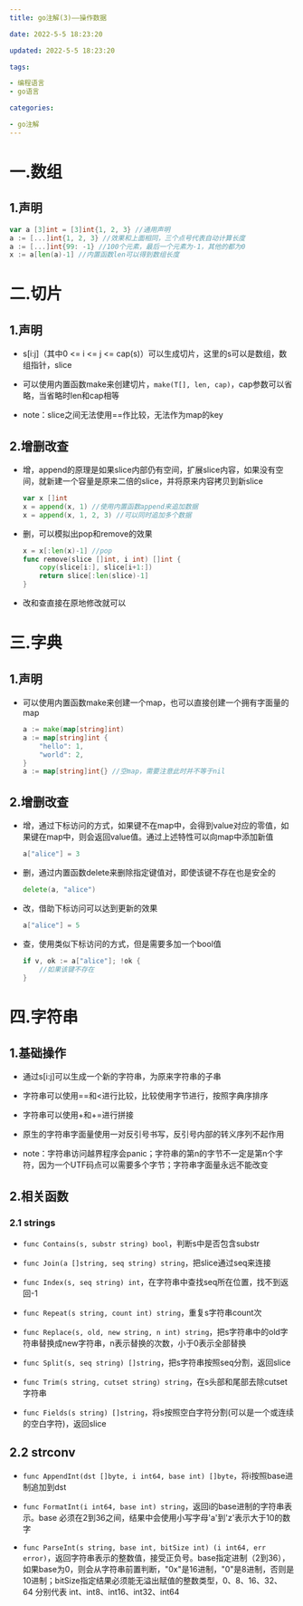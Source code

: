 ```yaml
---
title: go注解(3)——操作数据

date: 2022-5-5 18:23:20

updated: 2022-5-5 18:23:20

tags:

- 编程语言
- go语言

categories:

- go注解
---
```


# 一.数组

## 1.声明

```go
var a [3]int = [3]int{1, 2, 3} //通用声明
a := [...]int{1, 2, 3} //效果和上面相同，三个点号代表自动计算长度
a := [...]int{99: -1} //100个元素，最后一个元素为-1，其他的都为0
x := a[len(a)-1] //内置函数len可以得到数组长度
```

# 二.切片

## 1.声明

- s[i:j]（其中0 <= i <= j <= cap(s)）可以生成切片，这里的s可以是数组，数组指针，slice

- 可以使用内置函数make来创建切片，`make(T[], len, cap)`，cap参数可以省略，当省略时len和cap相等

- note：slice之间无法使用==作比较，无法作为map的key

## 2.增删改查

- 增，append的原理是如果slice内部仍有空间，扩展slice内容，如果没有空间，就新建一个容量是原来二倍的slice，并将原来内容拷贝到新slice
  
  ```go
  var x []int
  x = append(x, 1) //使用内置函数append来追加数据
  x = append(x, 1, 2, 3) //可以同时追加多个数据
  ```

- 删，可以模拟出pop和remove的效果
  
  ```go
  x = x[:len(x)-1] //pop
  func remove(slice []int, i int) []int {
      copy(slice[i:], slice[i+1:])
      return slice[:len(slice)-1]
  }
  ```

- 改和查直接在原地修改就可以

# 三.字典

## 1.声明

- 可以使用内置函数make来创建一个map，也可以直接创建一个拥有字面量的map
  
  ```go
  a := make(map[string]int)
  a := map[string]int {
      "hello": 1,
      "world": 2,
  }
  a := map[string]int{} //空map，需要注意此时并不等于nil
  ```

## 2.增删改查

- 增，通过下标访问的方式，如果键不在map中，会得到value对应的零值，如果键在map中，则会返回value值。通过上述特性可以向map中添加新值
  
  ```go
  a["alice"] = 3
  ```

- 删，通过内置函数delete来删除指定键值对，即使该键不存在也是安全的
  
  ```go
  delete(a, "alice")
  ```

- 改，借助下标访问可以达到更新的效果
  
  ```go
  a["alice"] = 5
  ```

- 查，使用类似下标访问的方式，但是需要多加一个bool值
  
  ```go
  if v, ok := a["alice"]; !ok {
      //如果该键不存在
  }
  ```

# 四.字符串

## 1.基础操作

- 通过s[i:j]可以生成一个新的字符串，为原来字符串的子串

- 字符串可以使用==和<进行比较，比较使用字节进行，按照字典序排序

- 字符串可以使用+和+=进行拼接

- 原生的字符串字面量使用一对反引号书写，反引号内部的转义序列不起作用

- note：字符串访问越界程序会panic；字符串的第n的字节不一定是第n个字符，因为一个UTF码点可以需要多个字节；字符串字面量永远不能改变

## 2.相关函数

### 2.1 strings

- `func Contains(s, substr string) bool`，判断s中是否包含substr

- `func Join(a []string, seq string) string`，把slice通过seq来连接

- `func Index(s, seq string) int`，在字符串中查找seq所在位置，找不到返回-1

- `func Repeat(s string, count int) string`，重复s字符串count次

- `func Replace(s, old, new string, n int) string`，把s字符串中的old字符串替换成new字符串，n表示替换的次数，小于0表示全部替换

- `func Split(s, seq string) []string`，把s字符串按照seq分割，返回slice

- `func Trim(s string, cutset string) string`，在s头部和尾部去除cutset字符串 

- `func Fields(s string) []string`，将s按照空白字符分割(可以是一个或连续的空白字符)，返回slice

## 2.2 strconv

- `func AppendInt(dst []byte, i int64, base int) []byte`，将i按照base进制追加到dst

- `func FormatInt(i int64, base int) string`，返回i的base进制的字符串表示。base 必须在2到36之间，结果中会使用小写字母'a'到'z'表示大于10的数字

- `func ParseInt(s string, base int, bitSize int) (i int64, err error)`，返回字符串表示的整数值，接受正负号。base指定进制（2到36），如果base为0，则会从字符串前置判断，"0x"是16进制，"0"是8进制，否则是10进制；bitSize指定结果必须能无溢出赋值的整数类型，0、8、16、32、64 分别代表 int、int8、int16、int32、int64
